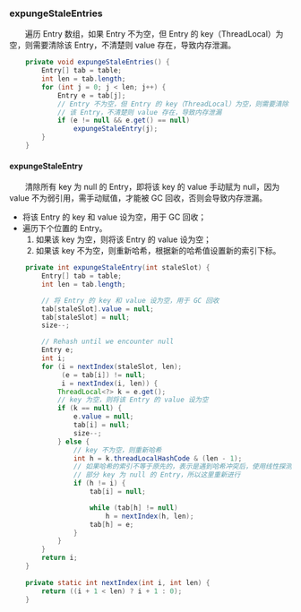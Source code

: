 ### expungeStaleEntries
　　遍历 Entry 数组，如果 Entry 不为空，但 Entry 的 key（ThreadLocal）为空，则需要清除该 Entry，不清楚则 value 存在，导致内存泄漏。

```java
    private void expungeStaleEntries() {
        Entry[] tab = table;
        int len = tab.length;
        for (int j = 0; j < len; j++) {
            Entry e = tab[j];
            // Entry 不为空，但 Entry 的 key（ThreadLocal）为空，则需要清除
            // 该 Entry，不清楚则 value 存在，导致内存泄漏
            if (e != null && e.get() == null)
                expungeStaleEntry(j);
        }
    }
```

#### expungeStaleEntry
　　清除所有 key 为 null 的 Entry，即将该 key 的 value 手动赋为 null，因为 value 不为弱引用，需手动赋值，才能被 GC 回收，否则会导致内存泄漏。

- 将该 Entry 的 key 和 value 设为空，用于 GC 回收；
- 遍历下个位置的 Entry。
    1. 如果该 key 为空，则将该 Entry 的 value 设为空；
    2. 如果该 key 不为空，则重新哈希，根据新的哈希值设置新的索引下标。


```java
    private int expungeStaleEntry(int staleSlot) {
        Entry[] tab = table;
        int len = tab.length;

        // 将 Entry 的 key 和 value 设为空，用于 GC 回收
        tab[staleSlot].value = null;
        tab[staleSlot] = null;
        size--;

        // Rehash until we encounter null
        Entry e;
        int i;
        for (i = nextIndex(staleSlot, len);
             (e = tab[i]) != null;
             i = nextIndex(i, len)) {
            ThreadLocal<?> k = e.get();
            // key 为空，则将该 Entry 的 value 设为空
            if (k == null) {
                e.value = null;
                tab[i] = null;
                size--;
            } else {
                // key 不为空，则重新哈希
                int h = k.threadLocalHashCode & (len - 1);
                // 如果哈希的索引不等于原先的，表示是遇到哈希冲突后，使用线性探测法找到的位置 i，因为已经清除了
                // 部分 key 为 null 的 Entry，所以这里重新进行
                if (h != i) {
                    tab[i] = null;

                    while (tab[h] != null)
                        h = nextIndex(h, len);
                    tab[h] = e;
                }
            }
        }
        return i;
    }
    
    private static int nextIndex(int i, int len) {
        return ((i + 1 < len) ? i + 1 : 0);
    }
```
